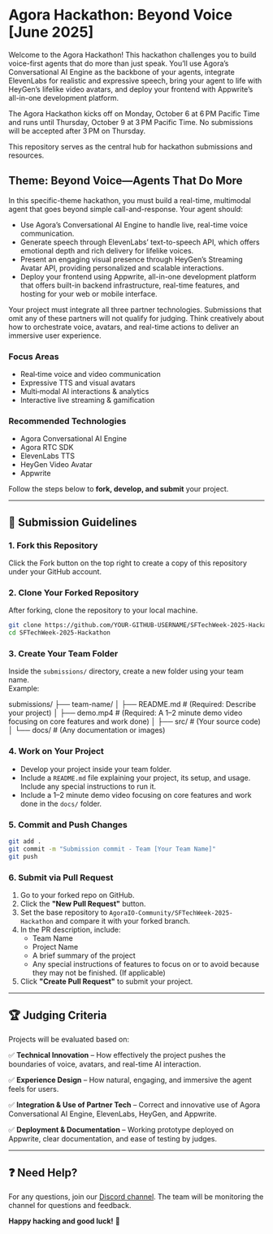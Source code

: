 # Agora Hackathon: Beyond Voice [June 2025]

Welcome to the Agora Hackathon! This hackathon challenges you to build voice-first
agents that do more than just speak. You’ll use Agora’s Conversational AI Engine as
the backbone of your agents, integrate ElevenLabs for realistic and expressive
speech, bring your agent to life with HeyGen’s lifelike video avatars, and deploy
your frontend with Appwrite’s all-in-one development platform.

The Agora Hackathon kicks off on Monday, October 6 at 6 PM Pacific Time and runs until Thursday, October 9 at 3 PM Pacific Time. No submissions will be accepted after 3 PM on Thursday.

This repository serves as the central hub for hackathon submissions and resources.

## **Theme: Beyond Voice—Agents That Do More**

In this specific-theme hackathon, you must build a real-time, multimodal agent that
goes beyond simple call-and-response. Your agent should:

- Use Agora’s Conversational AI Engine to handle live, real-time voice
  communication.
- Generate speech through ElevenLabs’ text-to-speech API, which offers emotional
  depth and rich delivery for lifelike voices.
- Present an engaging visual presence through HeyGen’s Streaming Avatar API,
  providing personalized and scalable interactions.
- Deploy your frontend using Appwrite, all-in-one development
  platform that offers built-in backend infrastructure, real-time features, and
  hosting for your web or mobile interface.

Your project must integrate all three partner technologies. Submissions that omit
any of these partners will not qualify for judging. Think creatively about how to
orchestrate voice, avatars, and real-time actions to deliver an immersive user
experience.

### Focus Areas

- Real‑time voice and video communication
- Expressive TTS and visual avatars
- Multi‑modal AI interactions & analytics
- Interactive live streaming & gamification

### Recommended Technologies

- Agora Conversational AI Engine
- Agora RTC SDK
- ElevenLabs TTS
- HeyGen Video Avatar
- Appwrite

Follow the steps below to **fork, develop, and submit** your project.

---

## 📌 **Submission Guidelines**

### **1. Fork this Repository**

Click the Fork button on the top right to create a copy of this repository under your GitHub account.

### **2. Clone Your Forked Repository**

After forking, clone the repository to your local machine.

```bash
git clone https://github.com/YOUR-GITHUB-USERNAME/SFTechWeek-2025-Hackathon.git
cd SFTechWeek-2025-Hackathon
```

### **3. Create Your Team Folder**

Inside the `submissions/` directory, create a new folder using your team name.  
Example:

submissions/
├── team-name/
│ ├── README.md # (Required: Describe your project)
│ ├── demo.mp4 # (Required: A 1–2 minute demo video focusing on core features and work done)
│ ├── src/ # (Your source code)
│ └── docs/ # (Any documentation or images)

### **4. Work on Your Project**

- Develop your project inside your team folder.
- Include a `README.md` file explaining your project, its setup, and usage. Include any special instructions to run it.
- Include a 1–2 minute demo video focusing on core features and work done in the `docs/` folder.

### **5. Commit and Push Changes**

```bash
git add .
git commit -m "Submission commit - Team [Your Team Name]"
git push
```

### **6. Submit via Pull Request**

1. Go to your forked repo on GitHub.
2. Click the **"New Pull Request"** button.
3. Set the base repository to `AgoraIO-Community/SFTechWeek-2025-Hackathon` and compare it with your forked branch.
4. In the PR description, include:
   - Team Name
   - Project Name
   - A brief summary of the project
   - Any special instructions of features to focus on or to avoid because they may not be finished. (If applicable)
5. Click **"Create Pull Request"** to submit your project.

---

## 🏆 **Judging Criteria**

Projects will be evaluated based on:

✅ **Technical Innovation** – How effectively the project pushes the boundaries of voice, avatars, and real-time AI interaction.

✅ **Experience Design** – How natural, engaging, and immersive the agent feels for users.

✅ **Integration & Use of Partner Tech** – Correct and innovative use of Agora Conversational AI Engine, ElevenLabs, HeyGen, and Appwrite.

✅ **Deployment & Documentation** – Working prototype deployed on Appwrite, clear documentation, and ease of testing by judges.

---

## ❓ **Need Help?**

For any questions, join our [Discord channel](https://discord.gg/YsGfC7pG).
The team will be monitoring the channel for questions and feedback.

**Happy hacking and good luck!** 🚀
